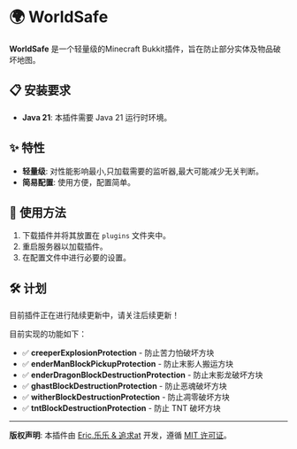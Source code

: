 # 🌍 WorldSafe

**WorldSafe** 是一个轻量级的Minecraft Bukkit插件，旨在防止部分实体及物品破坏地图。

## 📋 安装要求

- **Java 21**: 本插件需要 Java 21 运行时环境。

## ✨ 特性

- **轻量级**: 对性能影响最小,只加载需要的监听器,最大可能减少无关判断。
- **简易配置**: 使用方便，配置简单。

## 📖 使用方法

1. 下载插件并将其放置在 `plugins` 文件夹中。
2. 重启服务器以加载插件。
3. 在配置文件中进行必要的设置。

## 🛠️ 计划

目前插件正在进行陆续更新中，请关注后续更新！

目前实现的功能如下：

- ✅ **creeperExplosionProtection** - 防止苦力怕破坏方块
- ✅ **enderManBlockPickupProtection** - 防止末影人搬运方块
- ✅ **enderDragonBlockDestructionProtection** - 防止末影龙破坏方块
- ✅ **ghastBlockDestructionProtection** - 防止恶魂破坏方块
- ✅ **witherBlockDestructionProtection** - 防止凋零破坏方块
- ✅ **tntBlockDestructionProtection** - 防止 TNT 破坏方块

---

**版权声明**: 本插件由 [Eric.乐乐 & 追求at](#) 开发，遵循 [MIT 许可证](#)。